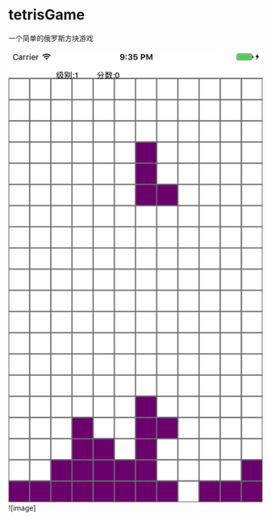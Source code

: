 # tetrisGame
一个简单的俄罗斯方块游戏

![Alt text](https://github.com/curtain521517/tetrisGame/blob/master/tetrisGame/screenshots/1.png?raw=true)![image]

